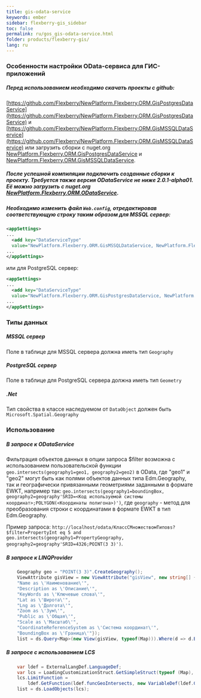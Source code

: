 ```yaml
---
title: gis-odata-service
keywords: ember
sidebar: flexberry-gis_sidebar
toc: false
permalink: ru/gos_gis-odata-service.html
folder: products/flexberry-gis/
lang: ru
---
```


### Особенности настройки OData-сервиса для ГИС-приложений

##### Перед использованием необходимо скачать проекты с github:
[https://github.com/Flexberry/NewPlatform.Flexberry.ORM.GisPostgresDataService](https://github.com/Flexberry/NewPlatform.Flexberry.ORM.GisPostgresDataService) и 
[https://github.com/Flexberry/NewPlatform.Flexberry.ORM.GisMSSQLDataService](https://github.com/Flexberry/NewPlatform.Flexberry.ORM.GisMSSQLDataService) или загрузить сборки с nuget.org [NewPlatform.Flexberry.ORM.GisPostgresDataService](https://www.nuget.org/packages/NewPlatform.Flexberry.ORM.GisPostgresDataService) и [NewPlatform.Flexberry.ORM.GisMSSQLDataService](https://www.nuget.org/packages/NewPlatform.Flexberry.ORM.GisMSSQLDataService). 

##### После успешной компиляции подключить созданные сборки к проекту. Требуется также версия ODataService не ниже 2.0.1-alpha01. Её можно загрузить с nuget.org [NewPlatform.Flexberry.ORM.ODataService](https://www.nuget.org/packages/NewPlatform.Flexberry.ORM.ODataService/2.0.1-alpha01). 

##### Необходимо изменить файл `Web.config`, отредактировав соответствующую строку таким образом для MSSQL сервер:
```xml
<appSettings>
...
  <add key="DataServiceType" 
  value="NewPlatform.Flexberry.ORM.GisMSSQLDataService, NewPlatform.Flexberry.ORM.GisMSSQLDataService" />
...
</appSettings>
```
или для PostgreSQL сервер:
```xml
<appSettings>
...
  <add key="DataServiceType" 
  value="NewPlatform.Flexberry.ORM.GisPostgresDataService, NewPlatform.Flexberry.ORM.GisPostgresDataService" />
...
</appSettings>
```
### Типы данных
##### MSSQL сервер
Поле в таблице для MSSQL сервера должна иметь тип `Geography`
##### PostgreSQL сервер
Поле в таблице для PostgreSQL сервера должна иметь тип `Geometry`
##### .Net
Тип свойства в классе наследуемом от  `DataObject` должен быть `Microsoft.Spatial.Geography`

### Использование
##### В запросе к ODataService
Фильтрация объектов данных в опции запроса $filter возможна с использованием пользовательской функции `geo.intersects(geography1=geo1, geography2=geo2)` в OData, где "geo1" и "geo2" могут быть как полями объектов данных типа Edm.Geography, так и географически привязанными геометриями заданными в формате EWKT, например так: `geo.intersects(geography1=boundingBox, geography2=geography'SRID=<Код используемой системы координат>;POLYGON(<Координаты полигона>)')`, где `geography` - метод для преобразования строки с координатами в формате EWKT в тип Edm.Geography.

Пример запроса: 
`http://localhost/odata/КлассСМножествомТиповs?$filter=PropertyInt eq 5 and geo.intersects(geography1=PropertyGeography, geography2=geography'SRID=4326;POINT(3 3)')`.

##### В запросе к LINQProvider
```c#
    Geography geo = "POINT(3 3)".CreateGeography();
    ViewAttribute gisView = new ViewAttribute("gisView", new string[] {
    "Name as \'Наименование\'",
    "Description as \'Описание\'",
    "KeyWords as \'Ключевые слова\'",
    "Lat as \'Широта\'",
    "Lng as \'Долгота\'",
    "Zoom as \'Зум\'",
    "Public as \'Общая\'",
    "Scale as \'Масштаб\'",
    "CoordinateReferenceSystem as \'Система координат\'",
    "BoundingBox as \'Граница\'"});
    list = ds.Query<Map>(new View(gisView, typeof(Map))).Where(d => d.BoundingBox.GeoIntersects(geo)).ToList();
```
##### В запросе с использованием LCS
```c#
    var ldef = ExternalLangDef.LanguageDef;
    var lcs = LoadingCustomizationStruct.GetSimpleStruct(typeof (Map), new View(gisView, typeof (Map)));
    lcs.LimitFunction =
        ldef.GetFunction(ldef.funcGeoIntersects, new VariableDef(ldef.GeographyType, "BoundingBox"), geo);
    list = ds.LoadObjects(lcs);
```
